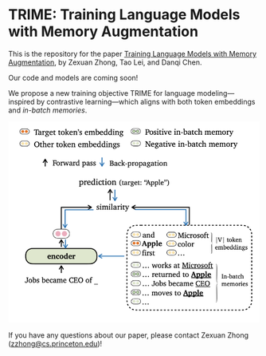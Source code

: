 # TRIME: Training Language Models with Memory Augmentation

This is the repository for the paper [Training Language Models with Memory Augmentation](https://www.cs.princeton.edu/~zzhong/papers/TRIME.pdf), by Zexuan Zhong, Tao Lei, and Danqi Chen.

Our code and models are coming soon!

We propose a new training objective TRIME for language modeling—inspired by contrastive learning—which aligns with both token embeddings and *in-batch memories*. 

<img src="images/method.png" width="600">

If you have any questions about our paper, please contact Zexuan Zhong (zzhong@cs.princeton.edu)!
